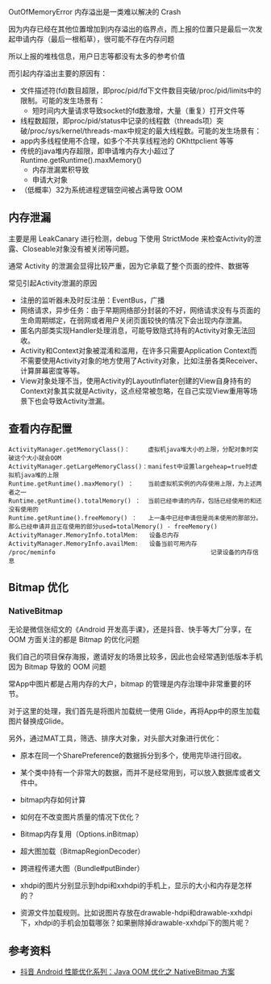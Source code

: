 
OutOfMemoryError 内存溢出是一类难以解决的 Crash

因为内存已经在其他位置增加到内存溢出的临界点，而上报的位置只是最后一次发起申请内存（最后一根稻草），很可能不存在内存问题

所以上报的堆栈信息，用户日志等都没有太多的参考价值

而引起内存溢出主要的原因有：

- 文件描述符(fd)数目超限，即proc/pid/fd下文件数目突破/proc/pid/limits中的限制。可能的发生场景有：
  - 短时间内大量请求导致socket的fd数激增，大量（重复）打开文件等
- 线程数超限，即proc/pid/status中记录的线程数（threads项）突破/proc/sys/kernel/threads-max中规定的最大线程数。可能的发生场景有：
- app内多线程使用不合理，如多个不共享线程池的 OKhttpclient 等等
- 传统的java堆内存超限，即申请堆内存大小超过了 Runtime.getRuntime().maxMemory()
  - 内存泄漏累积导致
  - 申请大对象
- （低概率）32为系统进程逻辑空间被占满导致 OOM

## 内存泄漏

主要是用 LeakCanary 进行检测，debug 下使用 StrictMode 来检查Activity的泄露、Closeable对象没有被关闭等问题。

通常 Activity 的泄漏会显得比较严重，因为它承载了整个页面的控件、数据等

常见引起Activity泄漏的原因

- 注册的监听器未及时反注册：EventBus，广播
- 网络请求，异步任务：由于早期网络部分封装的不好，网络请求没有与页面的生命周期绑定，在弱网或者用户关闭页面较快的情况下会出现内存泄漏。
- 匿名内部类实现Handler处理消息，可能导致隐式持有的Activity对象无法回收。
- Activity和Context对象被混淆和滥用，在许多只需要Application Context而不需要使用Activity对象的地方使用了Activity对象，比如注册各类Receiver、计算屏幕密度等等。
- View对象处理不当，使用Activity的LayoutInflater创建的View自身持有的Context对象其实就是Activity，这点经常被忽略，在自己实现View重用等场景下也会导致Activity泄漏。

## 查看内存配置

```
ActivityManager.getMemoryClass()：     虚拟机java堆大小的上限，分配对象时突破这个大小就会OOM
ActivityManager.getLargeMemoryClass()：manifest中设置largeheap=true时虚拟机java堆的上限
Runtime.getRuntime().maxMemory() ：    当前虚拟机实例的内存使用上限，为上述两者之一
Runtime.getRuntime().totalMemory() ：  当前已经申请的内存，包括已经使用的和还没有使用的
Runtime.getRuntime().freeMemory() ：   上一条中已经申请但是尚未使用的那部分。那么已经申请并且正在使用的部分used=totalMemory() - freeMemory()
ActivityManager.MemoryInfo.totalMem:   设备总内存
ActivityManager.MemoryInfo.availMem:   设备当前可用内存
/proc/meminfo                                           记录设备的内存信息
```

## Bitmap 优化

### NativeBitmap

无论是微信张绍文的《Android 开发高手课》，还是抖音、快手等大厂分享，在 OOM 方面关注的都是 Bitmap 的优化问题

我们自己的项目保存海报，邀请好友的场景比较多，因此也会经常遇到低版本手机因为 Bitmap 导致的 OOM 问题

常App中图片都是占用内存的大户，bitmap 的管理是内存治理中非常重要的环节。

对于这里的处理，我们首先是将图片加载统一使用 Glide，再将App中的原生加载图片替换成Glide。

另外，通过MAT工具，筛选、排序大对象，对头部大对象进行优化：

- 原本在同一个SharePreference的数据拆分到多个，使用完毕进行回收。
- 某个类中持有一个非常大的数据，而并不是经常用到，可以放入数据库或者文件中。

- bitmap内存如何计算
- 如何在不改变图片质量的情况下优化？
- Bitmap内存复用（Options.inBitmap）
- 超大图加载（BitmapRegionDecoder）
- 跨进程传递大图（Bundle#putBinder）
- xhdpi的图片分别显示到hdpi和xxhdpi的手机上，显示的大小和内存是怎样的？
- 资源文件加载规则。比如说图片存放在drawable-hdpi和drawable-xxhdpi下，xhdpi的手机会加载哪张？如果删除掉drawable-xxhdpi下的图片呢？

## 参考资料

- [抖音 Android 性能优化系列：Java OOM 优化之 NativeBitmap 方案](https://blog.csdn.net/ByteDanceTech/article/details/124487103)

